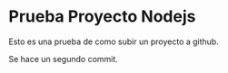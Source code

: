 # Prueba Proyecto Nodejs
Esto es una prueba de como subir un proyecto a github.

Se hace un segundo commit.